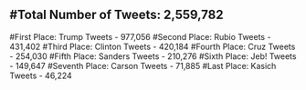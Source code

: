 #Total Number of Tweets: 2,559,782 
---
#First Place: Trump Tweets - 977,056
#Second Place: Rubio Tweets - 431,402
#Third Place: Clinton Tweets - 420,184
#Fourth Place: Cruz Tweets - 254,030
#Fifth Place: Sanders Tweets - 210,276
#Sixth Place: Jeb! Tweets - 149,647
#Seventh Place: Carson Tweets - 71,885
#Last Place: Kasich Tweets - 46,224
